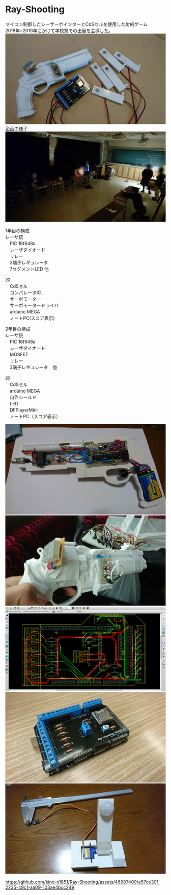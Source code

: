 # Ray-Shooting
マイコン制御したレーザーポインターとCdSセルを使用した射的ゲーム  
2018年~2019年にかけて学校祭での出展を主導した。  
![Image 1](images/DSC_2851.jpg)
企画の様子
![Image 2](images/DSC_2450.png)

1年目の構成  
レーザ銃  
　PIC 16f648a  
　レーザダイオード  
　リレー  
　3端子レギュレータ  
　7セグメントLED 他  

的  
　CdSセル  
　コンパレータIC  
　サーボモーター  
　サーボモータードライバ  
　arduino MEGA  
　ノートPC(スコア表示)  

2年目の構成  
レーザ銃  
　PIC 16f648a  
　レーザダイオード  
　MOSFET  
　リレー  
　3端子レギュレータ　他  

的  
　CdSセル  
　arduino MEGA  
　自作シールド  
　LED  
　DFPlayerMini  
　ノートPC（スコア表示）  


![Image 3](images/DSC_2315.jpg)
![Image 4](images/DSC_2309.jpg)
![Image 5](images/01.png)
![Image 6](images/DSC_2840.jpg)
![Image 7](images/DSC_2473.jpg)




https://github.com/kino-n1851/Ray-Shooting/assets/46987400/e57ce301-2235-49c1-aa09-103ae4bcc249

